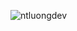 
![ntluongdev](https://user-images.githubusercontent.com/105124231/168412444-5ebe940d-e32c-4d1f-9598-7278c581beea.svg)



<!--
**ntluongdev95/ntluongdev95** is a ✨ _special_ ✨ repository because its `README.md` (this file) appears on your GitHub profile.

Here are some ideas to get you started:

- 🔭 I’m currently working on ...
- 🌱 I’m currently learning ...
- 👯 I’m looking to collaborate on ...
- 🤔 I’m looking for help with ...
- 💬 Ask me about ...
- 📫 How to reach me: ...
- 😄 Pronouns: ...
- ⚡ Fun fact: ...
-->
